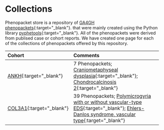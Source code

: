 # Collections

Phenopacket store is a repository of [GA4GH phenopackets](https://pubmed.ncbi.nlm.nih.gov/35705716){:target="_blank"}. that
were mainly created using the Python library [pyphetools](https://github.com/monarch-initiative/pyphetools/){:target="_blank"}. All of the phenopackets were derived from publised case or cohort reports. We have created one page for each of the collections of phenopackets offered by this repository.



| Cohort | Comments
|:----------- |:-------------------- |
| [ANKH](https://github.com/monarch-initiative/phenopacket-store/blob/main/notebooks/ANKH/ANKH_Summary.ipynb){:target="_blank"} | 7 Phenopackets; [Craniometaphyseal dysplasia](https://omim.org/entry/123000){:target="_blank"}; [Chondrocalcinosis 2](https://omim.org/entry/118600){:target="_blank"} |
| [COL3A1](https://github.com/monarch-initiative/phenopacket-store/blob/main/notebooks/COL3A1/COL3A1_Summary.ipynb){:target="_blank"} | 39 Phenopackets; [Polymicrogyria with or without vascular-type EDS](https://omim.org/entry/618343){:target="_blank"}; [Ehlers-Danlos syndrome, vascular type](https://omim.org/entry/130050){:target="_blank"}


